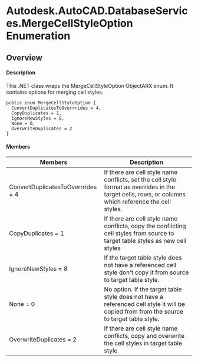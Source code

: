 # Autodesk.AutoCAD.DatabaseServices.MergeCellStyleOption Enumeration

## Overview

#### Description
This .NET class wraps the MergeCellStyleOption ObjectARX enum. 
It contains options for merging cell styles.
```text
public enum MergeCellStyleOption {
  ConvertDuplicatesToOverrrides = 4,
  CopyDuplicates = 1,
  IgnoreNewStyles = 8,
  None = 0,
  OverwriteDuplicates = 2
}
```

#### Members
| Members | Description |
| --- | --- |
| ConvertDuplicatesToOverrrides = 4 | If there are cell style name conflicts, set the cell style format as overrides in the target cells, rows, or columns which reference the cell styles. |
| CopyDuplicates = 1 | If there are cell style name conflicts, copy the conflicting cell styles from source to target table styles as new cell styles |
| IgnoreNewStyles = 8 | If the target table style does not have a referenced cell style don't copy it from source to target table style. |
| None = 0 | No option. If the target table style does not have a referenced cell style it will be copied from from the source to target table style. |
| OverwriteDuplicates = 2 | If there are cell style name conflicts, copy and overwrite the cell styles in target table style |